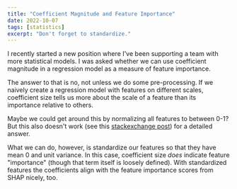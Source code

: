 ```yaml
---
title: "Coefficient Magnitude and Feature Importance"
date: 2022-10-07
tags: [statistics]
excerpt: "Don't forget to standardize."
---
```


I recently started a new position where I've been supporting a team with more statistical models. I was asked whether we can use coefficient magnitude in a regression model as a measure of feature importance.

The answer to that is no, not unless we do some pre-processing. If we naively create a regression model with features on different scales, coefficient size tells us more about the scale of a feature than its importance relative to others.

Maybe we could get around this by normalizing all features to between 0-1? But this also doesn't work (see this [stackexchange post](https://stats.stackexchange.com/questions/202221/for-linear-classifiers-do-larger-coefficients-imply-more-important-features)) for a detailed answer.

What we can do, however, is standardize our features so that they have mean 0 and unit variance. In this case, coefficient size *does* indicate feature "importance" (though that term itself is loosely defined). With standardized features the coefficients align with the feature importance scores from SHAP nicely, too.
